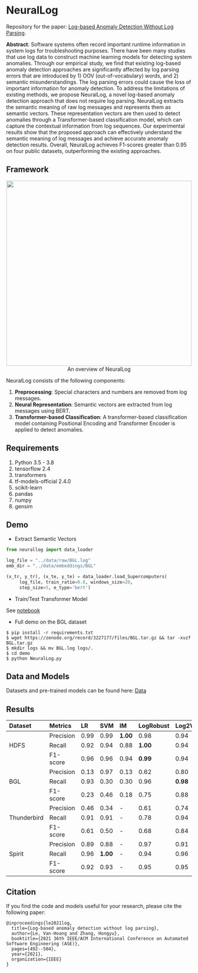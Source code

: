 # NeuralLog
Repository for the paper: [Log-based Anomaly Detection Without Log Parsing](https://ieeexplore.ieee.org/document/9678773).

**Abstract**: Software systems often record important runtime information in system logs for troubleshooting purposes. There have been many studies that use log data  to construct machine learning models for detecting system anomalies. Through our empirical study, we find that existing log-based anomaly detection approaches are significantly affected by log parsing errors that are introduced by 1) OOV (out-of-vocabulary) words, and 2) semantic misunderstandings. The log parsing errors could cause the loss of important information for anomaly detection. To address the limitations of existing methods, we propose NeuralLog, a novel log-based anomaly detection approach that does not require log parsing. NeuralLog extracts the semantic meaning of raw log messages and represents them as semantic vectors. These representation vectors are then used to detect anomalies through a Transformer-based classification model, which can capture the contextual information from log sequences. Our experimental results show that the proposed approach can effectively understand the semantic meaning of log messages and achieve accurate anomaly detection results. Overall, NeuralLog achieves F1-scores greater than 0.95 on four public datasets, outperforming the existing approaches.

## Framework
<p align="center"><img src="docs/images/framework.jpg" width="502"><br>An overview of NeuralLog</p>

NeuralLog consists of the following components:
1. **Preprocessing**: Special characters and numbers are removed from log messages.
2. **Neural Representation**: Semantic vectors are extracted from log messages using BERT.
3. **Transformer-based Classification**: A transformer-based classification model containing Positional Encoding and Transformer Encoder is applied to detect anomalies.

[//]: # ([PyTorch version]&#40;https://github.com/LogIntelligence/LogADEmpirical&#41;)
## Requirements
1. Python 3.5 - 3.8
2. tensorflow 2.4
3. transformers
4. tf-models-official 2.4.0
5. scikit-learn
6. pandas
7. numpy
8. gensim
## Demo
- Extract Semantic Vectors

```python
from neurallog import data_loader

log_file = "../data/raw/BGL.log"
emb_dir = "../data/embeddings/BGL"

(x_tr, y_tr), (x_te, y_te) = data_loader.load_Supercomputers(
     log_file, train_ratio=0.8, windows_size=20,
     step_size=5, e_type='bert')
```
- Train/Test Transformer Model

See [notebook](demo/Transformer_based_Classification.ipynb)

- Full demo on the BGL dataset
```shell
$ pip install -r requirements.txt
$ wget https://zenodo.org/record/3227177/files/BGL.tar.gz && tar -xvzf BGL.tar.gz
$ mkdir logs && mv BGL.log logs/.
$ cd demo
$ python NeuralLog.py
```
## Data and Models
Datasets and pre-trained models can be found here: [Data](https://figshare.com/s/6d3c6a83f4828d17be79)
## Results
| Dataset     | Metrics   | LR   | SVM      | IM       | LogRobust | Log2Vec  | NeuralLog |
|:------------|:----------|:-----|:---------|:---------|:----------|:---------|:----------|
|             | Precision | 0.99 | 0.99     | **1.00** | 0.98      | 0.94     | 0.96      |
| HDFS        | Recall    | 0.92 | 0.94     | 0.88     | **1.00**  | 0.94     | **1.00**  |
|             | F1-score  | 0.96 | 0.96     | 0.94     | **0.99**  | 0.94     | 0.98      |
|             | Precision | 0.13 | 0.97     | 0.13     | 0.62      | 0.80     | **0.98**  |
| BGL         | Recall    | 0.93 | 0.30     | 0.30     | 0.96      | **0.98** | **0.98**  |
|             | F1-score  | 0.23 | 0.46     | 0.18     | 0.75      | 0.88     | **0.98**  |
|             | Precision | 0.46 | 0.34     | -        | 0.61      | 0.74     | **0.93**  |
| Thunderbird | Recall    | 0.91 | 0.91     | -        | 0.78      | 0.94     | **1.00**  |
|             | F1-score  | 0.61 | 0.50     | -        | 0.68      | 0.84     | **0.96**  |
|             | Precision | 0.89 | 0.88     | -        | 0.97      | 0.91     | **0.98**  |
| Spirit      | Recall    | 0.96 | **1.00** | -        | 0.94      | 0.96     | 0.96      |
|             | F1-score  | 0.92 | 0.93     | -        | 0.95      | 0.95     | **0.97**  |


## Citation
If you find the code and models useful for your research, please cite the following paper:
```
@inproceedings{le2021log,
  title={Log-based anomaly detection without log parsing},
  author={Le, Van-Hoang and Zhang, Hongyu},
  booktitle={2021 36th IEEE/ACM International Conference on Automated Software Engineering (ASE)},
  pages={492--504},
  year={2021},
  organization={IEEE}
}
```
